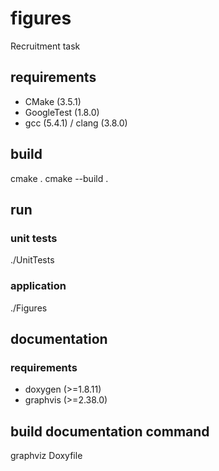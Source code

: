 # figures
Recruitment task

## requirements

* CMake (3.5.1)
* GoogleTest (1.8.0)
* gcc (5.4.1) / clang (3.8.0)

## build

cmake .
cmake --build .

## run

### unit tests

./UnitTests

### application

./Figures

## documentation

### requirements

* doxygen (>=1.8.11)
* graphvis (>=2.38.0)

## build documentation command

graphviz Doxyfile
